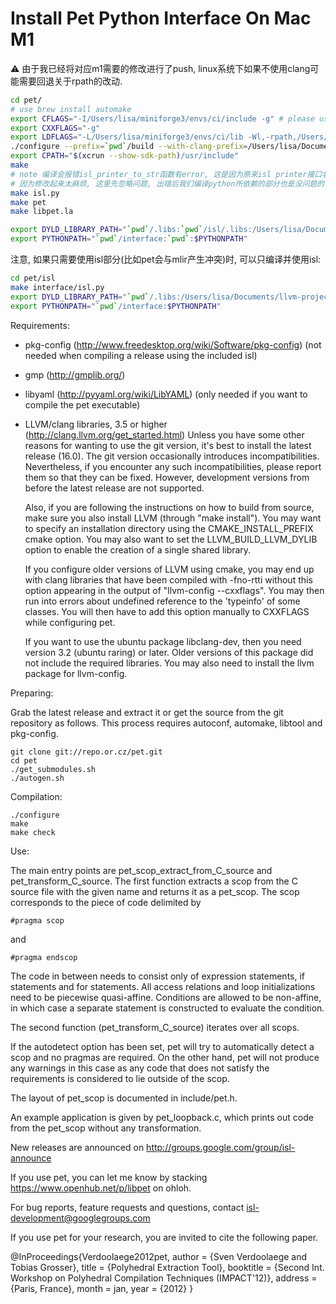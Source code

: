# Install Pet Python Interface On Mac M1

⚠️ 由于我已经将对应m1需要的修改进行了push, linux系统下如果不使用clang可能需要回退关于rpath的改动.
```sh
cd pet/
# use brew install automake
export CFLAGS="-I/Users/lisa/miniforge3/envs/ci/include -g" # please use conda install gmp NOTE need replace by your path
export CXXFLAGS="-g"
export LDFLAGS="-L/Users/lisa/miniforge3/envs/ci/lib -Wl,-rpath,/Users/lisa/miniforge3/envs/ci/lib" # gmp.dylib
./configure --prefix=`pwd`/build --with-clang-prefix=/Users/lisa/Documents/llvm-project-llvmorg-17.0.4/out/install/release # the custom llvm install path
export CPATH="$(xcrun --show-sdk-path)/usr/include"
make
# note 编译会报错isl_printer_to_str函数有error, 这是因为原来isl printer接口名起的不合理, 接口导出工具会认为他是一个返回string的函数.
# 因为修改起来太麻烦, 这里先忽略问题, 出错后我们编译python所依赖的部分也是没问题的:
make isl.py
make pet
make libpet.la

export DYLD_LIBRARY_PATH="`pwd`/.libs:`pwd`/isl/.libs:/Users/lisa/Documents/llvm-project-llvmorg-17.0.4/out/install/release/lib"
export PYTHONPATH="`pwd`/interface:`pwd`:$PYTHONPATH"
```

注意, 如果只需要使用isl部分(比如pet会与mlir产生冲突)时, 可以只编译并使用isl:
```sh
cd pet/isl
make interface/isl.py
export DYLD_LIBRARY_PATH="`pwd`/.libs:/Users/lisa/Documents/llvm-project-llvmorg-17.0.4/out/install/release/lib"
export PYTHONPATH="`pwd`/interface:$PYTHONPATH"
```

Requirements:

- pkg-config (http://www.freedesktop.org/wiki/Software/pkg-config)
	(not needed when compiling a release using the included isl)
- gmp (http://gmplib.org/)
- libyaml (http://pyyaml.org/wiki/LibYAML)
	(only needed if you want to compile the pet executable)
- LLVM/clang libraries, 3.5 or higher (http://clang.llvm.org/get_started.html)
	Unless you have some other reasons for wanting to use the git version,
	it's best to install the latest release (16.0).
	The git version occasionally introduces incompatibilities.
	Nevertheless, if you encounter any such incompatibilities, please
	report them so that they can be fixed.
	However, development versions from before the latest release
	are not supported.

	Also, if you are following the instructions on how to build
	from source, make sure you also install LLVM
	(through "make install").  You may want to specify an installation
	directory using the CMAKE_INSTALL_PREFIX cmake option.
	You may also want to set the LLVM_BUILD_LLVM_DYLIB option
	to enable the creation of a single shared library.

	If you configure older versions of LLVM using cmake, you may end up
	with clang libraries that have been compiled with -fno-rtti without
	this option appearing in the output of "llvm-config --cxxflags".
	You may then run into errors about undefined reference to the
	'typeinfo' of some classes.
	You will then have to add this option manually to CXXFLAGS while
	configuring pet.

	If you want to use the ubuntu package libclang-dev, then you need
	version 3.2 (ubuntu raring) or later.
	Older versions of this package did not include the required libraries.
	You may also need to install the llvm package for llvm-config.

Preparing:

Grab the latest release and extract it or get the source from
the git repository as follows.  This process requires autoconf,
automake, libtool and pkg-config.

	git clone git://repo.or.cz/pet.git
	cd pet
	./get_submodules.sh
	./autogen.sh

Compilation:

	./configure
	make
	make check

Use:

The main entry points are pet_scop_extract_from_C_source and
pet_transform_C_source.
The first function extracts a scop from the C source file with the given name
and returns it as a pet_scop.  The scop corresponds to the piece
of code delimited by

    #pragma scop

and

    #pragma endscop

The code in between needs to consist only of expression statements,
if statements and for statements.  All access relations and loop initializations
need to be piecewise quasi-affine.  Conditions are allowed to be non-affine,
in which case a separate statement is constructed to evaluate the condition.

The second function (pet_transform_C_source) iterates over all scops.

If the autodetect option has been set, pet will try to automatically
detect a scop and no pragmas are required.  On the other hand, pet
will not produce any warnings in this case as any code that does not
satisfy the requirements is considered to lie outside of the scop.

The layout of pet_scop is documented in include/pet.h.

An example application is given by pet_loopback.c,
which prints out code from the pet_scop without any transformation.


New releases are announced on http://groups.google.com/group/isl-announce

If you use pet, you can let me know by stacking
https://www.openhub.net/p/libpet on ohloh.

For bug reports, feature requests and questions,
contact isl-development@googlegroups.com

If you use pet for your research, you are invited to cite
the following paper.

@InProceedings{Verdoolaege2012pet,
    author = {Sven Verdoolaege and Tobias Grosser},
    title = {Polyhedral Extraction Tool},
    booktitle = {Second Int. Workshop on Polyhedral Compilation Techniques
		(IMPACT'12)},
    address = {Paris, France},
    month = jan,
    year = {2012}
}
